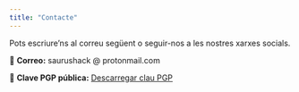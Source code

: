 ```yaml
---
title: "Contacte"
---
```


Pots escriure’ns al correu següent o seguir-nos a les nostres xarxes socials.  

📧 **Correo:** saurushack @ protonmail.com

🔐 **Clave PGP pública:**  [Descarregar clau PGP](https://hacklabreus.org/pgp/saurushack.asc)
